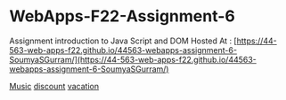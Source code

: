 # WebApps-F22-Assignment-6
Assignment introduction to Java Script and DOM
Hosted At : [https://44-563-web-apps-f22.github.io/44563-webapps-assignment-6-SoumyaSGurram/](https://44-563-web-apps-f22.github.io/44563-webapps-assignment-6-SoumyaSGurram/)

[Music](https://44-563-web-apps-f22.github.io/44563-webapps-assignment-6-SoumyaSGurram/musician.html/)
[discount](https://44-563-web-apps-f22.github.io/44563-webapps-assignment-6-SoumyaSGurram/discount.html/)
[vacation](https://44-563-web-apps-f22.github.io/44563-webapps-assignment-6-SoumyaSGurram/vacation.html/)

